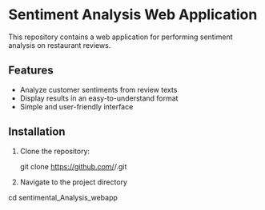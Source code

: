 # Sentiment Analysis Web Application

This repository contains a web application for performing sentiment analysis on restaurant reviews.

## Features

- Analyze customer sentiments from review texts
- Display results in an easy-to-understand format
- Simple and user-friendly interface

## Installation

1. Clone the repository:

   git clone https://github.com/<username>/<repository-name>.git

2. Navigate to the project directory

cd sentimental_Analysis_webapp


